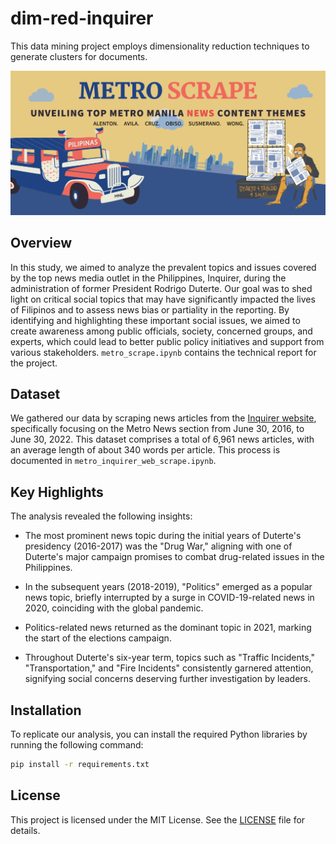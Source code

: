 # dim-red-inquirer
This data mining project employs dimensionality reduction techniques to generate clusters for documents.

![Header](header.png)

## Overview

In this study, we aimed to analyze the prevalent topics and issues covered by the top news media outlet in the Philippines, Inquirer, during the administration of former President Rodrigo Duterte. Our goal was to shed light on critical social topics that may have significantly impacted the lives of Filipinos and to assess news bias or partiality in the reporting. By identifying and highlighting these important social issues, we aimed to create awareness among public officials, society, concerned groups, and experts, which could lead to better public policy initiatives and support from various stakeholders. `metro_scrape.ipynb` contains the technical report for the project.

## Dataset

We gathered our data by scraping news articles from the [Inquirer website](https://www.inquirer.net), specifically focusing on the Metro News section from June 30, 2016, to June 30, 2022. This dataset comprises a total of 6,961 news articles, with an average length of about 340 words per article. This process is documented in `metro_inquirer_web_scrape.ipynb`.

## Key Highlights

The analysis revealed the following insights:

- The most prominent news topic during the initial years of Duterte's presidency (2016-2017) was the "Drug War," aligning with one of Duterte's major campaign promises to combat drug-related issues in the Philippines.

- In the subsequent years (2018-2019), "Politics" emerged as a popular news topic, briefly interrupted by a surge in COVID-19-related news in 2020, coinciding with the global pandemic. 

- Politics-related news returned as the dominant topic in 2021, marking the start of the elections campaign.

- Throughout Duterte's six-year term, topics such as "Traffic Incidents," "Transportation," and "Fire Incidents" consistently garnered attention, signifying social concerns deserving further investigation by leaders.

## Installation
To replicate our analysis, you can install the required Python libraries by running the following command:
```bash
pip install -r requirements.txt
```

## License
This project is licensed under the MIT License. See the [LICENSE](LICENSE) file for details.